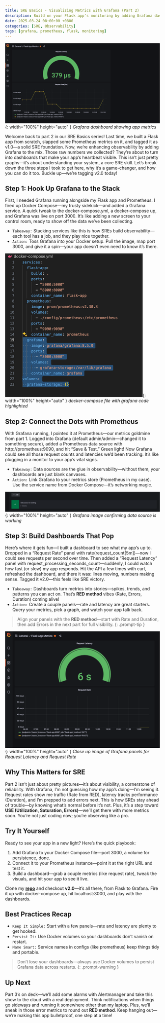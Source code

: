 ```yaml
---
title: SRE Basics - Visualizing Metrics with Grafana (Part 2)
description: Build on your Flask app’s monitoring by adding Grafana dashboards to visualize Prometheus metrics and enhance reliability.
date: 2025-03-24 08:00:00 +0800
categories: [SRE, Observability]
tags: [grafana, prometheus, flask, monitoring]
---
```


![Desktop View](/assets/img/posts/20250324/grafana-dashboard.png){: width="100%" height="auto" }
_Grafana dashboard showing app metrics_

Welcome back to part 2 in our SRE Basics series! Last time, we built a Flask app from scratch, slapped some Prometheus metrics on it, and tagged it as v1.0—a solid SRE foundation. Now, we’re enhancing observability by adding Grafana to the mix. Those raw numbers we collected? They’re about to turn into dashboards that make your app’s heartbeat visible. This isn’t just pretty graphs—it’s about understanding your system, a core SRE skill. Let’s break down the three steps I took to get here, why it’s a game-changer, and how you can do it too. Buckle up—we’re tagging v2.0 today!

## Step 1: Hook Up Grafana to the Stack
First, I needed Grafana running alongside my Flask app and Prometheus. I fired up Docker Compose—my trusty sidekick—and added a Grafana service. A quick tweak to the docker-compose.yml, a docker-compose up, and Grafana was live on port 3000. It’s like adding a new screen to your control room, ready to show off the data we’ve been collecting.

- `Takeaway:` Stacking services like this is how SREs build observability—each tool has a job, and they play nice together.
- `Action:` Toss Grafana into your Docker setup. Pull the image, map port 3000, and give it a spin—your app doesn’t even need to know it’s there.

![Desktop View](/assets/img/posts/20250324/docker-compose.png){: width="100%" height="auto" }
_docker-compose file with grafana code highlighted_

## Step 2: Connect the Dots with Prometheus
With Grafana running, I pointed it at Prometheus—our metrics goldmine from part 1. Logged into Grafana (default admin/admin—changed it to something secure), added a Prometheus data source with http://prometheus:9090, and hit “Save & Test.” Green light! Now Grafana could see all those request counts and latencies we’d been tracking. It’s like plugging in a monitor to your app’s vital signs.

- `Takeaway:` Data sources are the glue in observability—without them, your dashboards are just blank canvases.
- `Action:` Link Grafana to your metrics store (Prometheus in my case). Use the service name from Docker Compose—it’s networking magic.

![Desktop View](/assets/img/posts/20250324/grafana-data-source.png){: width="100%" height="auto" }
_Grafana image confirming data source is working_

## Step 3: Build Dashboards That Pop
Here’s where it gets fun—I built a dashboard to see what my app’s up to. Dropped in a “Request Rate” panel with rate(request_count[5m])—now I could see requests per second over time. Then added a “Request Latency” panel with request_processing_seconds_count—suddenly, I could watch how fast (or slow) my app responds. Hit the API a few times with curl, refreshed the dashboard, and there it was: lines moving, numbers making sense. Tagged it v2.0—this feels like SRE victory.

- `Takeaway:` Dashboards turn metrics into stories—spikes, trends, and patterns you can act on. That’s **RED method** vibes (Rate, Errors, Duration) coming alive!
- `Action:` Create a couple panels—rate and latency are great starters. Query your metrics, pick a graph, and watch your app talk back.

> Align your panels with the **RED method**—start with Rate and Duration, then add Errors in the next part for full visibility.
  {: .prompt-tip }

![Desktop View](/assets/img/posts/20250324/grafana-panels.png){: width="100%" height="auto" }
_Close up image of Grafana panels for Request Latency and Request Rate_

## Why This Matters for SRE
Part 2 isn’t just about pretty pictures—it’s about visibility, a cornerstone of reliability. With Grafana, I’m not guessing how my app’s doing—I’m seeing it. Request rates show me traffic (Rate from RED), latency tracks performance (Duration), and I’m prepped to add errors next. This is how SREs stay ahead of trouble—by knowing what’s normal before it’s not. Plus, it’s a step toward **USE (Utilization, Saturation, Errors)**—we’ll get there with more metrics soon. You’re not just coding now; you’re observing like a pro.

## Try It Yourself
Ready to see your app in a new light? Here’s the quick playbook:

1. Add Grafana to your Docker Compose file—port 3000, a volume for persistence, done.
2. Connect it to your Prometheus instance—point it at the right URL and test it.
3. Build a dashboard—grab a couple metrics (like request rate), tweak the visuals, and hit your app to see it live.

Clone my [**repo**](https://github.com/Rick-Houser/system-prism) and checkout **v2.0**—it’s all there, from Flask to Grafana. Fire it up with docker-compose up, hit localhost:3000, and play with the dashboards.

## Best Practices Recap

- `Keep It Simple:` Start with a few panels—rate and latency are plenty to get hooked.
- `Persist It:` Use Docker volumes so your dashboards don’t vanish on restart.
- `Name Smart:` Service names in configs (like prometheus) keep things tidy and portable.

> Don’t lose your dashboards—always use Docker volumes to persist Grafana data across restarts.
{: .prompt-warning }

## Up Next
Part 3’s on deck—we’ll add some alarms with Alertmanager and take this show to the cloud with a real deployment. Think notifications when things go sideways and running it somewhere other than my laptop. Plus, we’ll sneak in those error metrics to round out **RED method**. Keep hanging out—we’re making this app bulletproof, one step at a time!